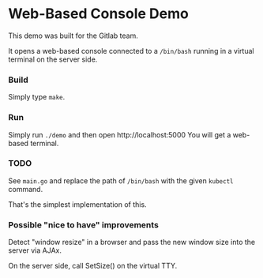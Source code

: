 # Web-Based Console Demo

This demo was built for the Gitlab team.

It opens a web-based console connected to a `/bin/bash`
running in a virtual terminal on the server side.

### Build

Simply type `make`.

### Run

Simply run `./demo` and then open http://localhost:5000 
You will get a web-based terminal.


### TODO

See `main.go` and replace the path of `/bin/bash` with
the given `kubectl` command.

That's the simplest implementation of this.


### Possible "nice to have" improvements

Detect "window resize" in a browser and pass the new window 
size into the server via AJAx.

On the server side, call SetSize() on the virtual TTY.
